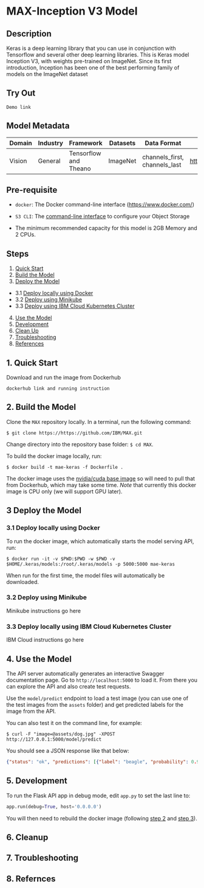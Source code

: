 # MAX-Inception V3 Model

## Description
Keras is a deep learning library that you can use in conjunction with Tensorflow and several other deep learning libraries. This is Keras model Inception V3, with weights pre-trained on ImageNet. Since its first introduction, Inception has been one of the best performing family of models on the ImageNet dataset 

## Try Out

```
Demo link 
```

## Model Metadata
| Domain | Industry | Framework | Datasets | Data Format | Links | 
| ------------- | --------  | -------- | --------- | --------- | -------------- | 
| Vision | General | Tensorflow and Theano| ImageNet | channels_first, channels_last| https://arxiv.org/abs/1512.00567 |

## Pre-requisite

* `docker`: The Docker command-line interface (https://www.docker.com/)

* `S3 CLI`: The [command-line interface](https://aws.amazon.com/cli/) to configure your Object Storage

* The minimum recommended capacity for this model is 2GB Memory and 2 CPUs.

## Steps
1. [Quick Start](#1-quick-start)
2. [Build the Model](#2-build-the-model)
3. [Deploy the Model](#3-deploy-the-model)
  - 3.1 [Deploy locally using Docker](#31-deploy-locally-using-docker)
  - 3.2 [Deploy using Minikube](#32-deploy-using-Minikube)
  - 3.3 [Deploy using IBM Cloud Kubernetes Cluster](#33-deploy-using-ibm-cloud-kubernetes-cluster)
4. [Use the Model](#4-use-the-model)
5. [Development](#5-development)
6. [Clean Up](#6-clean-up)
7. [Troubleshooting](#7-troubleshooting)
8. [References](#8-references)

## 1. Quick Start

Download and run the image from Dockerhub
```
dockerhub link and running instruction
```
## 2. Build the Model 

Clone the `MAX` repository locally. In a terminal, run the following command:

```
$ git clone https://https://github.com/IBM/MAX.git
```

Change directory into the repository base folder: `$ cd MAX`.

To build the docker image locally, run: 

```
$ docker build -t mae-keras -f Dockerfile .
```

The docker image uses the [nvidia/cuda base image](https://hub.docker.com/r/nvidia/cuda/) so will need to pull that from Dockerhub, which may take some time. _Note_ that currently this docker image is CPU only (we will support GPU later).

## 3 Deploy the Model

### 3.1 Deploy locally using Docker
To run the docker image, which automatically starts the model serving API, run:

```
$ docker run -it -v $PWD:$PWD -w $PWD -v $HOME/.keras/models:/root/.keras/models -p 5000:5000 mae-keras
```

When run for the first time, the model files will automatically be downloaded.

### 3.2 Deploy using Minikube 

Minikube instructions go here

### 3.3 Deploy locally using IBM Cloud Kubernetes Cluster

IBM Cloud instructions go here

## 4. Use the Model

The API server automatically generates an interactive Swagger documentation page. Go to `http://localhost:5000` to load it. From there you can explore the API and also create test requests.

Use the `model/predict` endpoint to load a test image (you can use one of the test images from the `assets` folder) and get predicted labels for the image from the API.

You can also test it on the command line, for example:

```
$ curl -F "image=@assets/dog.jpg" -XPOST http://127.0.0.1:5000/model/predict
```

You should see a JSON response like that below:

```json
{"status": "ok", "predictions": [{"label": "beagle", "probability": 0.9201778173446655, "label_id": "n02088364"}, {"label": "Walker_hound", "probability": 0.010086667723953724, "label_id": "n02089867"}, {"label": "English_foxhound", "probability": 0.009787781164050102, "label_id": "n02089973"}, {"label": "bluetick", "probability": 0.006095303222537041, "label_id": "n02088632"}, {"label": "Eskimo_dog", "probability": 0.0025898281019181013, "label_id": "n02109961"}]}
```

## 5. Development

To run the Flask API app in debug mode, edit `app.py` to set the last line to:

```python
app.run(debug=True, host='0.0.0.0')
```

You will then need to rebuild the docker image (following [step 2](#2-build-the-model-docker-image) and [step 3](#3-run-the-model-server)).

## 6. Cleanup

## 7. Troubleshooting

## 8. Refernces

